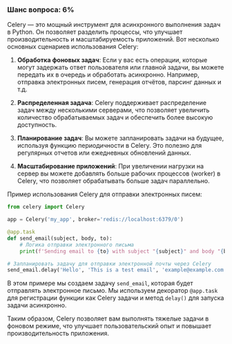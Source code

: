 ### Шанс вопроса: 6%

Celery — это мощный инструмент для асинхронного выполнения задач в Python. Он позволяет разделить процессы, что улучшает производительность и масштабируемость приложений. Вот несколько основных сценариев использования Celery:

1. **Обработка фоновых задач**: Если у вас есть операции, которые могут задержать ответ пользователя или главной задачи, вы можете передать их в очередь и обработать асинхронно. Например, отправка электронных писем, генерация отчётов, парсинг данных и т.д.

2. **Распределенная задача**: Celery поддерживает распределение задач между несколькими серверами, что позволяет увеличить количество обрабатываемых задач и обеспечить более высокую доступность.

3. **Планирование задач**: Вы можете запланировать задачи на будущее, используя функцию периодичности в Celery. Это полезно для регулярных отчетов или ежедневных обновлений данных.

4. **Масштабирование приложений**: При увеличении нагрузки на сервер вы можете добавлять больше рабочих процессов (worker) в Celery, что позволяет обрабатывать больше задач параллельно.

Пример использования Celery для отправки электронных писем:

```python
from celery import Celery

app = Celery('my_app', broker='redis://localhost:6379/0')

@app.task
def send_email(subject, body, to):
    # Логика отправки электронного письма
    print(f'Sending email to {to} with subject "{subject}" and body "{body}"')

# Запланировать задачу для отправки электронной почты через Celery
send_email.delay('Hello', 'This is a test email', 'example@example.com')
```

В этом примере мы создаем задачу `send_email`, которая будет отправлять электронное письмо. Мы используем декоратор `@app.task` для регистрации функции как Celery задачи и метод `delay()` для запуска задачи асинхронно.

Таким образом, Celery позволяет вам выполнять тяжелые задачи в фоновом режиме, что улучшает пользовательский опыт и повышает производительность приложения.